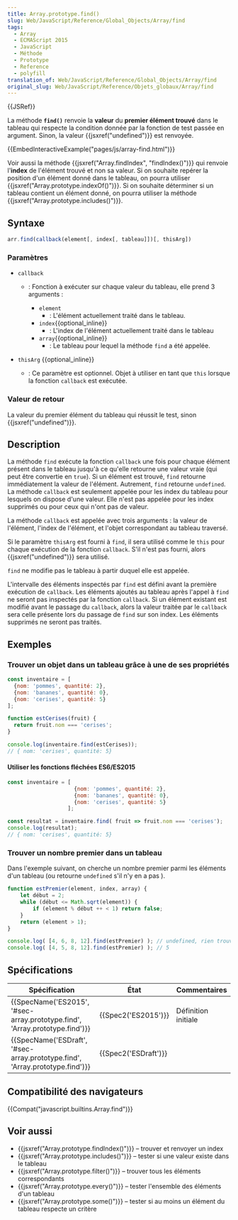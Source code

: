 ```yaml
---
title: Array.prototype.find()
slug: Web/JavaScript/Reference/Global_Objects/Array/find
tags:
  - Array
  - ECMAScript 2015
  - JavaScript
  - Méthode
  - Prototype
  - Reference
  - polyfill
translation_of: Web/JavaScript/Reference/Global_Objects/Array/find
original_slug: Web/JavaScript/Reference/Objets_globaux/Array/find
---
```


{{JSRef}}

La méthode **`find()`** renvoie la **valeur** du **premier élément trouvé** dans le tableau qui respecte la condition donnée par la fonction de test passée en argument. Sinon, la valeur {{jsxref("undefined")}} est renvoyée.

{{EmbedInteractiveExample("pages/js/array-find.html")}}

Voir aussi la méthode {{jsxref("Array.findIndex", "findIndex()")}} qui renvoie l'**index** de l'élément trouvé et non sa valeur. Si on souhaite repérer la position d'un élément donné dans le tableau, on pourra utiliser {{jsxref("Array.prototype.indexOf()")}}. Si on souhaite déterminer si un tableau contient un élément donné, on pourra utiliser la méthode {{jsxref("Array.prototype.includes()")}}.

## Syntaxe

```js
arr.find(callback(element[, index[, tableau]])[, thisArg])
```

### Paramètres

- `callback`

  - : Fonction à exécuter sur chaque valeur du tableau, elle prend 3 arguments&nbsp;:

    - `element`
      - : L'élément actuellement traité dans le tableau.
    - `index`{{optional_inline}}
      - : L'index de l'élément actuellement traité dans le tableau
    - `array`{{optional_inline}}
      - : Le tableau pour lequel la méthode `find` a été appelée.

- `thisArg` {{optional_inline}}
  - : Ce paramètre est optionnel. Objet à utiliser en tant que `this` lorsque la fonction `callback` est exécutée.

### Valeur de retour

La valeur du premier élément du tableau qui réussit le test, sinon {{jsxref("undefined")}}.

## Description

La méthode `find` exécute la fonction `callback` une fois pour chaque élément présent dans le tableau jusqu'à ce qu'elle retourne une valeur vraie (qui peut être convertie en `true`). Si un élément est trouvé, `find` retourne immédiatement la valeur de l'élément. Autrement, `find` retourne `undefined`. La méthode `callback` est seulement appelée pour les index du tableau pour lesquels on dispose d'une valeur. Elle n'est pas appelée pour les index supprimés ou pour ceux qui n'ont pas de valeur.

La méthode `callback` est appelée avec trois arguments&nbsp;: la valeur de l'élément, l'index de l'élément, et l'objet correspondant au tableau traversé.

Si le paramètre `thisArg` est fourni à `find`, il sera utilisé comme le `this` pour chaque exécution de la fonction `callback`. S'il n'est pas fourni, alors {{jsxref("undefined")}} sera utilisé.

`find` ne modifie pas le tableau à partir duquel elle est appelée.

L'intervalle des éléments inspectés par `find` est défini avant la première exécution de `callback`. Les éléments ajoutés au tableau après l'appel à `find` ne seront pas inspectés par la fonction `callback`. Si un élément existant est modifié avant le passage du `callback`, alors la valeur traitée par le `callback` sera celle présente lors du passage de `find` sur son index. Les éléments supprimés ne seront pas traités.

## Exemples

### Trouver un objet dans un tableau grâce à une de ses propriétés

```js
const inventaire = [
  {nom: 'pommes', quantité: 2},
  {nom: 'bananes', quantité: 0},
  {nom: 'cerises', quantité: 5}
];

function estCerises(fruit) {
  return fruit.nom === 'cerises';
}

console.log(inventaire.find(estCerises));
// { nom: 'cerises', quantité: 5}
```

#### Utiliser les fonctions fléchées ES6/ES2015

```js
const inventaire = [
                     {nom: 'pommes', quantité: 2},
                     {nom: 'bananes', quantité: 0},
                     {nom: 'cerises', quantité: 5}
                   ];

const resultat = inventaire.find( fruit => fruit.nom === 'cerises');
console.log(resultat);
// { nom: 'cerises', quantité: 5}
```

### Trouver un nombre premier dans un tableau

Dans l'exemple suivant, on cherche un nombre premier parmi les éléments d'un tableau (ou retourne `undefined` s'il n'y en a pas ).

```js
function estPremier(element, index, array) {
    let début = 2;
    while (début <= Math.sqrt(element)) {
        if (element % début ++ < 1) return false;
    }
    return (element > 1);
}

console.log( [4, 6, 8, 12].find(estPremier) ); // undefined, rien trouvé
console.log( [4, 5, 8, 12].find(estPremier) ); // 5
```

## Spécifications

| Spécification                                                                                        | État                         | Commentaires        |
| ---------------------------------------------------------------------------------------------------- | ---------------------------- | ------------------- |
| {{SpecName('ES2015', '#sec-array.prototype.find', 'Array.prototype.find')}} | {{Spec2('ES2015')}}     | Définition initiale |
| {{SpecName('ESDraft', '#sec-array.prototype.find', 'Array.prototype.find')}} | {{Spec2('ESDraft')}} |                     |

## Compatibilité des navigateurs

{{Compat("javascript.builtins.Array.find")}}

## Voir aussi

- {{jsxref("Array.prototype.findIndex()")}} – trouver et renvoyer un index
- {{jsxref("Array.prototype.includes()")}} – tester si une valeur existe dans le tableau
- {{jsxref("Array.prototype.filter()")}} – trouver tous les éléments correspondants
- {{jsxref("Array.prototype.every()")}} – tester l'ensemble des éléments d'un tableau
- {{jsxref("Array.prototype.some()")}} – tester si au moins un élément du tableau respecte un critère
